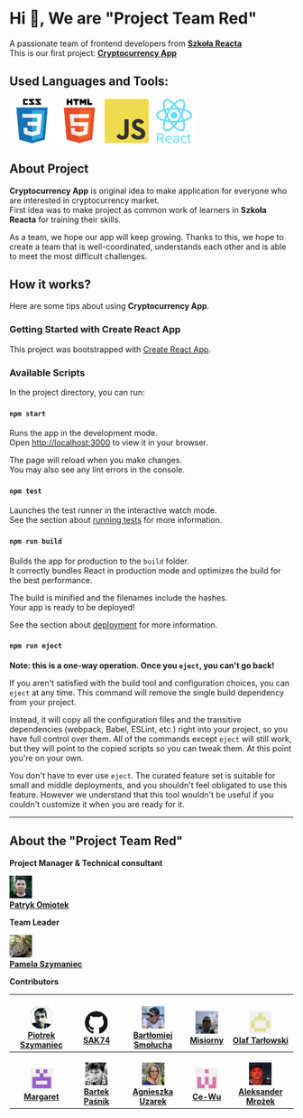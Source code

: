 # Hi 👋, We are "Project Team Red"

A passionate team of frontend developers from [**Szkoła Reacta**](https://szkolareacta.pl/)  
This is our first project: [**Cryptocurrency App**](https://github.com/szkola-reacta/team-red-v2-app)

## Used Languages and Tools:

[<img src="https://raw.githubusercontent.com/devicons/devicon/master/icons/css3/css3-original-wordmark.svg" alt="CSS Logo" width="80"  />](https://www.w3schools.com/css/)
[<img src="https://raw.githubusercontent.com/devicons/devicon/master/icons/html5/html5-original-wordmark.svg" alt="HTML5 Logo" width="80" />](https://www.w3.org/html/)
[<img src="https://raw.githubusercontent.com/devicons/devicon/master/icons/javascript/javascript-original.svg" alt="JavaScript Logo" width="80" />](https://developer.mozilla.org/en-US/docs/Web/JavaScript)
[<img src="https://raw.githubusercontent.com/devicons/devicon/master/icons/react/react-original-wordmark.svg" alt="React Logo" width="80" />](https://reactjs.org/)

## About Project

**Cryptocurrency App** is original idea to make application for everyone who are interested in cryptocurrency market.  
First idea was to make project as common work of learners in **Szkoła Reacta** for training their skills.

As a team, we hope our app will keep growing. Thanks to this, we hope to create a team that is well-coordinated,
understands each other and is able to meet the most difficult challenges.

## How it works?

Here are some tips about using **Cryptocurrency App**.

### Getting Started with Create React App

This project was bootstrapped with [Create React App](https://github.com/facebook/create-react-app).

### Available Scripts

In the project directory, you can run:

#### `npm start`

Runs the app in the development mode.\
Open [http://localhost:3000](http://localhost:3000) to view it in your browser.

The page will reload when you make changes.\
You may also see any lint errors in the console.

#### `npm test`

Launches the test runner in the interactive watch mode.\
See the section about [running tests](https://facebook.github.io/create-react-app/docs/running-tests) for more
information.

#### `npm run build`

Builds the app for production to the `build` folder.\
It correctly bundles React in production mode and optimizes the build for the best performance.

The build is minified and the filenames include the hashes.\
Your app is ready to be deployed!

See the section about [deployment](https://facebook.github.io/create-react-app/docs/deployment) for more information.

#### `npm run eject`

**Note: this is a one-way operation. Once you `eject`, you can't go back!**

If you aren't satisfied with the build tool and configuration choices, you can `eject` at any time. This command will
remove the single build dependency from your project.

Instead, it will copy all the configuration files and the transitive dependencies (webpack, Babel, ESLint, etc.) right
into your project, so you have full control over them. All of the commands except `eject` will still work, but they will
point to the copied scripts so you can tweak them. At this point you're on your own.

You don't have to ever use `eject`. The curated feature set is suitable for small and middle deployments, and you
shouldn't feel obligated to use this feature. However we understand that this tool wouldn't be useful if you couldn't
customize it when you are ready for it.


---

## About the "Project Team Red"

**Project Manager & Technical consultant**

**[<img alt="avatar" src="src/img/avatars/img.png" width="40"  />  
Patryk Omiotek](https://github.com/patrykomiotek)**

**Team Leader**

**[<img alt="avatar" src="src/img/avatars/img_1.png" width="40"/>  
Pamela Szymaniec](https://github.com/pamelaszymaniec)**

**Contributors**

| <br/><img alt="avatar" src="src/img/avatars/img_2.png" width="40" /><br/>[Piotrek Szymaniec](https://github.com/piotrszymaniec) |        <br/><img alt="avatar" src="src/img/avatars/img_3.png" width="40"/><br/>[SAK74](https://github.com/SAK74)         |  <br/><img alt="avatar" src="src/img/avatars/img_4.png" width="40"/><br/>[Bartłomiej Smołucha](https://github.com/bartassmo)   | <br/><img alt="avatar" src="src/img/avatars/img_5.png" width="40"/><br/>[Misiorny](https://github.com/Misiorny) |       <br/><img alt="avatar" src="src/img/avatars/img_6.png" width="40"/><br/>[Olaf Tarłowski](https://github.com/olaftarlowski)       |
|:-------------------------------------------------------------------------------------------------------------------------------:|:------------------------------------------------------------------------------------------------------------------------:|:------------------------------------------------------------------------------------------------------------------------------:|:---------------------------------------------------------------------------------------------------------------:|:--------------------------------------------------------------------------------------------------------------------------------------:|
|     <br/>**<img alt="avatar" src="src/img/avatars/img_7.png" width="40"/><br/>[Margaret](https://github.com/Margaretka15)**     | <br/>**<img alt="avatar" src="src/img/avatars/img_8.png" width="40"/><br/>[Bartek Paśnik](https://github.com/Pasniczy)** | <br/>**<img alt="avatar" src="src/img/avatars/img_9.png" width="40"/><br/>[Agnieszka Uzarek](https://github.com/MsAgnieszka)** | <br/>**<img alt="avatar" src="src/img/avatars/img_10.png" width="40"/><br/>[Ce-Wu](https://github.com/Ce-Wu)**  | <br/>**<img alt="avatar" src="src/img/avatars/img_11.png" width="40"/><br/>[Aleksander Mrożek](https://github.com/aleksander-mrozek)** |
